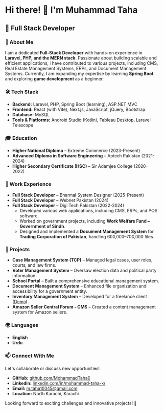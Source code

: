 # Hi there! 👋 I'm Muhammad Taha

## 💼 Full Stack Developer

### 📌 About Me
I am a dedicated **Full-Stack Developer** with hands-on experience in **Laravel, PHP, and the MERN stack**. Passionate about building scalable and efficient applications, I have contributed to various projects, including CMS, Real Estate Management Systems, ERPs, and Document Management Systems. Currently, I am expanding my expertise by learning **Spring Boot** and exploring **game development** as a beginner.

### 🛠️ Tech Stack
- **Backend:** Laravel, PHP, Spring Boot (learning), ASP.NET MVC
- **Frontend:** React (with Vite), Next.js, JavaScript, jQuery, Bootstrap
- **Database:** MySQL
- **Tools & Platforms:** Android Studio (Kotlin), Tableau Desktop, Laravel Telescope

### 🎓 Education
- **Higher National Diploma** – Extreme Commerce (2023-Present)
- **Advanced Diploma in Software Engineering** – Aptech Pakistan (2021-2024)
- **Higher Secondary Certificate (HSC)** – Sir Adamjee College (2020-2022)

### 💼 Work Experience
- **Full Stack Developer** – Bharmal System Designer (2025-Present)
- **Full Stack Developer** – Webnet Pakistan (2024)
- **Full Stack Developer** – Digi Tech Pakistan (2022-2024)
  - Developed various web applications, including CMS, ERPs, and POS software.
  - Worked on government projects, including **Work Welfare Fund – Government of Sindh**.
  - Designed and implemented a **Document Management System** for **Trading Corporation of Pakistan**, handling 600,000–700,000 files.

### 🚀 Projects
- **Case Management System (TCP)** – Managed legal cases, user roles, courts, and law firms.
- **Voter Management System** – Oversaw election data and political party information.
- **School Portal** – Built a comprehensive educational management system.
- **Document Management System** – Enhanced file organization and accessibility for a government entity.
- **Inventory Management System** – Developed for a freelance client ([Demo](https://ims.thedynotech.us/)).
- **Amazon Seller Central Forum - CMS** – Created a content management system for Amazon sellers.

### 🌍 Languages
- **English**
- **Urdu**

### 📫 Connect With Me
Let's collaborate or discuss new opportunities!
- **GitHub:** [github.com/MohammadTaha0](https://github.com/MohammadTaha0)
- **Linkedin:** [linkedin.com/in/mohammad-taha-k/](https://www.linkedin.com/in/mohammad-taha-k)
- **Email:** [m.taha10045@gmail.com](mailto:m.taha10045@gmail.com)
- **Location:** North Karachi, Karachi

Looking forward to exciting challenges and innovative projects! 🚀

